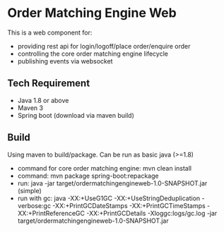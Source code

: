 Order Matching Engine Web
=========================
This is a web component for:
   - providing rest api for login/logoff/place order/enquire order
   - controlling the core order matching engine lifecycle
   - publishing events via websocket

Tech Requirement
----------------
   - Java 1.8 or above
   - Maven 3
   - Spring boot (download via maven build)

Build
-----
Using maven to build/package. Can be run as basic java (>=1.8)
   - command for core order matching engine: mvn clean install
   - command: mvn package spring-boot:repackage
   - run: java -jar target/ordermatchingengineweb-1.0-SNAPSHOT.jar (simple)
   - run with gc: java -XX:+UseG1GC -XX:+UseStringDeduplication -verbose:gc -XX:+PrintGCDateStamps -XX:+PrintGCTimeStamps -XX:+PrintReferenceGC -XX:+PrintGCDetails -Xloggc:logs/gc.log -jar target/ordermatchingengineweb-1.0-SNAPSHOT.jar
